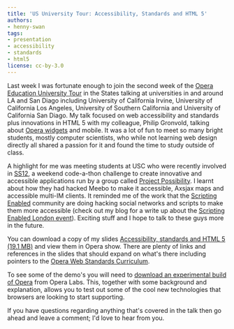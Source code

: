 ```yaml
---
title: 'US University Tour: Accessibility, Standards and HTML 5'
authors:
- henny-swan
tags:
- presentation
- accessibility
- standards
- html5
license: cc-by-3.0
---
```


<p>Last week I was fortunate enough to join the second week of the <a href="http://www.opera.com/education/tours/">Opera Education University Tour</a> in the States talking at universities in and around LA and San Diago including University of California Irvine, University of California Los Angeles, University of Southern California and University of California San Diago. My talk focused on web accessibility and standards plus innovations in HTML 5 with my colleague, Philip Gronvold, talking about <a href="http://widgets.opera.com/">Opera widgets</a> and mobile. It was a lot of fun to meet so many bright students, mostly computer scientists, who while not learning web design directly all shared a passion for it and found the time to study outside of class.</p>

<p>A highlight for me was meeting students at USC who were recently involved in <a href="http://www.ss12.info">SS12</a>, a weekend code-a-thon challenge to create innovative and accessible applications run by a group called <a href="http://www.projectpossibility.org/">Project Possibility</a>. I learnt about how they had hacked Meebo to make it accessible, Axsjax maps and accessible multi-IM clients. It reminded me of the work that the <a href="http://scriptingenabled.org/">Scripting Enabled</a> community are doing hacking social networks and scripts to make them more accessible (check out my blog for a write up about the <a href="http://www.iheni.com/scripting-enabled-accessibility-gets-a-swift-kick-up-the-backside/">Scripting Enabled London event</a>). Exciting stuff and I hope to talk to these guys more in the future.</p>

<p>You can download a copy of my slides <a href="{{ page.id }}/opera-us-tour-Henny.zip">Accessibility, standards and HTML 5 (19.1 MB)</a> and view them in Opera show. There are plenty of links and references in the slides that should expand on what&#39;s there including pointers to the <a href="http://www.opera.com/wsc">Opera Web Standards Curriculum</a>.</p>

To see some of the demo&#39;s you will need to <a href="http://labs.opera.com/news/2008/07/18/">download an experimental build of Opera</a> from Opera Labs. This, together with some background and explanation, allows you to test out some of the cool new technologies that browsers are looking to start supporting.

<p>If you have questions regarding anything that&#39;s covered in the talk then go ahead and leave a comment; I&#39;d love to hear from you.</p>
